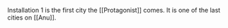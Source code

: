 Installation 1 is the first city the [[Protagonist]] comes. It is one of the last cities on [[Anu]].